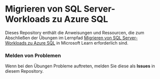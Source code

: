 # Migrieren von SQL Server-Workloads zu Azure SQL

Dieses Repository enthält die Anweisungen und Ressourcen, die zum Abschließen der Übungen im Lernpfad [Migrieren von SQL Server-Workloads zu Azure SQL](https://learn.microsoft.com/training/paths/migrate-sql-workloads-azure/) in Microsoft Learn erforderlich sind.

### Melden von Problemen

Wenn bei den Übungen Probleme auftreten, melden Sie diese als **Issues** in diesem Repository.